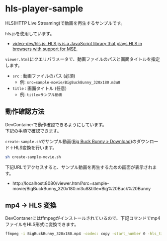 # hls-player-sample

HLS(HTTP Live Streaming)で動画を再生するサンプルです。

hls.jsを使用しています。

- [video\-dev/hls\.js: HLS\.js is a JavaScript library that plays HLS in browsers with support for MSE\.](https://github.com/video-dev/hls.js)

`viewer.html`にクエリパラメータで、動画ファイルのパスと画面タイトルを指定します。

- `src` : 動画ファイルのパス (必須)
    - 例: `src=sample-movie/BigBuckBunny_320x180.m3u8`
- `title` : 画面タイトル (任意)
    - 例: `title=サンプル動画`

## 動作確認方法

DevContainerで動作確認できるようにしています。  
下記の手順で確認できます。

`create-sample.sh`でサンプル動画([Big Buck Bunny » Download](https://peach.blender.org/download/))のダウンロード＋HLS変換を行います。

```bash
sh create-sample-movie.sh
```

下記URLでアクセスすると、サンプル動画を再生するための画面が表示されます。

- http://localhost:8080/viewer.html?src=sample-movie/BigBuckBunny_320x180.m3u8&title=Big%20Buck%20Bunny

## mp4 -> HLS 変換

DevContanerにはffmpegがインストールされているので、下記コマンドでmp4ファイルをHLS形式に変換できます。

```bash
ffmpeg -i BigBuckBunny_320x180.mp4 -codec: copy -start_number 0 -hls_time 10 -hls_list_size 0 -f hls BigBuckBunny_320x180.m3u8
``` 
